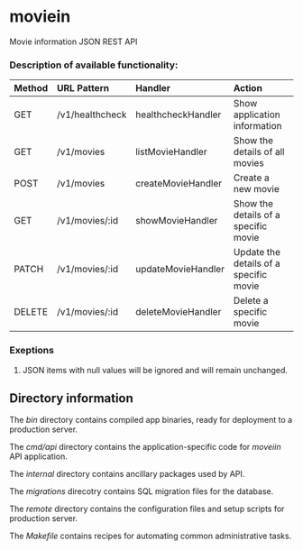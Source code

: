# moviein

Movie information JSON REST API

### Description of available functionality:

| Method | URL Pattern     | Handler            | Action                                 |
| :----- | :-------------- | :----------------- | :------------------------------------- |
| GET    | /v1/healthcheck | healthcheckHandler | Show application information           |
| GET    | /v1/movies      | listMovieHandler   | Show the details of all movies         |
| POST   | /v1/movies      | createMovieHandler | Create a new movie                     |
| GET    | /v1/movies/:id  | showMovieHandler   | Show the details of a specific movie   |
| PATCH  | /v1/movies/:id  | updateMovieHandler | Update the details of a specific movie |
| DELETE | /v1/movies/:id  | deleteMovieHandler | Delete a specific movie                |

### Exeptions

1. JSON items with null values will be ignored and will remain unchanged.

## Directory information

The _bin_ directory contains compiled app binaries, ready for deployment to a production server.

The _cmd/api_ directory contains the application-specific code for _moveiin_ API application.

The _internal_ directory contains ancillary packages used by API.

The _migrations_ direcotry contains SQL migration files for the database.

The _remote_ directory contains the configuration files and setup scripts for production server.

The _Makefile_ contains recipes for automating common administrative tasks.
